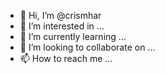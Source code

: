 - 👋 Hi, I’m @crismhar
- 👀 I’m interested in ...
- 🌱 I’m currently learning ...
- 💞️ I’m looking to collaborate on ...
- 📫 How to reach me ...

<!---
crismhar/crismhar is a ✨ special ✨ repository because its `README.md` (this file) appears on your GitHub profile.
You can click the Preview link to take a look at your changes.
--->
